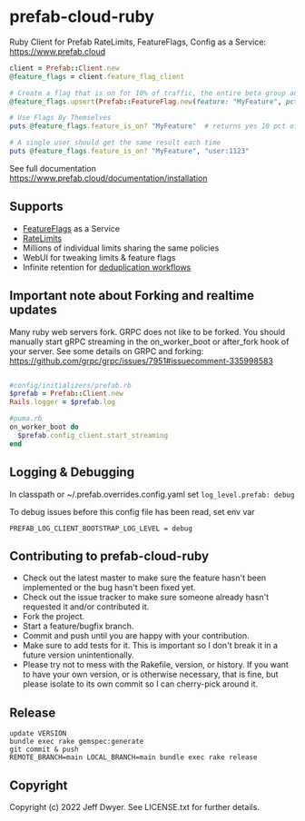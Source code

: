 # prefab-cloud-ruby
Ruby Client for Prefab RateLimits, FeatureFlags, Config as a Service: https://www.prefab.cloud

```ruby
client = Prefab::Client.new
@feature_flags = client.feature_flag_client

# Create a flag that is on for 10% of traffic, the entire beta group and user:1
@feature_flags.upsert(Prefab::FeatureFlag.new(feature: "MyFeature", pct: 0.1, whitelisted: ["betas", "user:1"]))

# Use Flags By Themselves
puts @feature_flags.feature_is_on? "MyFeature"  # returns yes 10 pct of the time

# A single user should get the same result each time
puts @feature_flags.feature_is_on? "MyFeature", "user:1123"
```
See full documentation https://www.prefab.cloud/documentation/installation


## Supports

* [FeatureFlags](https://www.prefab.cloud/documentation/feature_flags) as a Service
* [RateLimits](https://www.prefab.cloud/documentation/basic_rate_limits)
* Millions of individual limits sharing the same policies
* WebUI for tweaking limits & feature flags
* Infinite retention for [deduplication workflows](https://www.prefab.cloud/documentation/once_and_only_once)

## Important note about Forking and realtime updates
Many ruby web servers fork. GRPC does not like to be forked. You should manually start gRPC streaming in the on_worker_boot or after_fork hook of your server. See some details on GRPC and forking: https://github.com/grpc/grpc/issues/7951#issuecomment-335998583

```ruby

#config/initializers/prefab.rb
$prefab = Prefab::Client.new
Rails.logger = $prefab.log
```

```ruby
#puma.rb
on_worker_boot do
  $prefab.config_client.start_streaming
end
```

## Logging & Debugging
In classpath or ~/.prefab.overrides.config.yaml set
```log_level.prefab: debug```

To debug issues before this config file has been read, set env var
```
PREFAB_LOG_CLIENT_BOOTSTRAP_LOG_LEVEL = debug
```

## Contributing to prefab-cloud-ruby
 
* Check out the latest master to make sure the feature hasn't been implemented or the bug hasn't been fixed yet.
* Check out the issue tracker to make sure someone already hasn't requested it and/or contributed it.
* Fork the project.
* Start a feature/bugfix branch.
* Commit and push until you are happy with your contribution.
* Make sure to add tests for it. This is important so I don't break it in a future version unintentionally.
* Please try not to mess with the Rakefile, version, or history. If you want to have your own version, or is otherwise necessary, that is fine, but please isolate to its own commit so I can cherry-pick around it.

## Release

```shell
update VERSION
bundle exec rake gemspec:generate
git commit & push
REMOTE_BRANCH=main LOCAL_BRANCH=main bundle exec rake release
```

## Copyright

Copyright (c) 2022 Jeff Dwyer. See LICENSE.txt for
further details.
